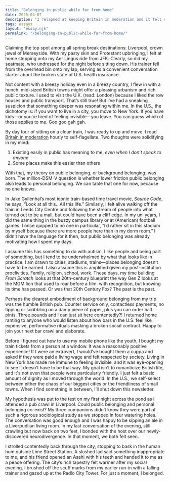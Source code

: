 ```yaml
---
title: "Belonging in public while far from home"
date: 2025-04-07
description: "I relapsed at keeping Britain in moderation and it felt so good."
tags: essays
layout: "essay.njk"
permalink: "/belonging-in-public-while-far-from-home/"
---
```


Claiming the top spot among all spring break destinations: Liverpool, crown jewel of Merseyside. With my pasty skin and Protestant upbringing, I felt at home stepping onto my Aer Lingus ride from JFK. Clearly, so did my seatmate, who undressed for the night before sitting down. His trainer fell from the overhead bin onto my lap, serving as a convenient conversation starter about the broken state of U.S. health insurance.

Not content with a breezy holiday even in a breezy country, I flew in with a hunch: mid-sized British towns might offer a pleasing urbanism and rich public texture. I used to visit the U.K. (read: London) because I liked the row houses and public transport. That’s still true! But I’ve had a sneaking suspicion that something deeper was resonating within me. In the U.S., the dichotomy is: if you want to live in a city, you move to New York. If you have kids—or you’re tired of feeling invisible—you leave. You can guess which of those applies to me. Goo goo gah gah.

By day four of sitting on a clean train, I was ready to up and move. I read [Britain in moderation](https://fromscratchpress.com/britain-in-moderation/) hourly to self-flagellate. Two thoughts were solidifying in my mind:

1. Existing easily in public has meaning to me, _even when I don’t speak to anyone_
1. Some places make this easier than others

With that, my theory on public belonging, or background belonging, was born. The million-DSM-V question is whether lower friction public belonging also leads to personal belonging. We can table that one for now, because no one knows.

In Jake Gyllenhal’s most iconic train-based time travel movie, _Source Code_, he says, “Look at all this…All this life.” Similarly, I felt alive walking off the train in Leeds City Centre and following the stream of people into what turned out to be a mall, but could have been a cliff edge. In my uni years, I did the same thing in the buzzy campus library or at (American) football games. I once quipped to no one in particular, “I’d rather sit in this stadium by myself because there are more people here than in my dorm room.” I didn’t have the language for it then, but public belonging was already motivating how I spent my days.

I assume this has something to do with autism. I like people and being part of something, but I tend to be underwhelmed by what that looks like in practice. I am drawn to cities, stadiums, trains—places belonging doesn’t have to be earned. I also assume this is amplified given my post-institution proclivities. Family, religion, school, work. These days, my time building _From Scratch_ looks at that 20th-century blueprint the way Gen Z looks at the MGM lion that used to roar before a film: with recognition, but knowing its time has passed. Or was that 20th Century Fox? The past is the past.

Perhaps the clearest embodiment of background belonging from my trip was the humble British pub. Counter service only, contactless payments, no tipping or scribbling on a damp piece of paper, plus you can order half pints. Three pounds and I can just sit here contentedly?! I returned home ranting to anyone who would listen about how bars in the U.S. feel like expensive, performative rituals masking a broken social contract. Happy to join your next bar crawl and elaborate.

Before I figured out how to use my mobile phone like the youth, I bought my train tickets from a person at a window. It was a reasonably positive experience! If I were an extrovert, I would’ve bought them a cuppa and asked if they were paid a living wage and felt respected by society. Living in New York has made me immune to feeling invisible, and it was eye-opening to see it doesn’t have to be that way. My goal isn’t to romanticize British life, and it's not even that people were particularly friendly. I just felt a basic amount of dignity as I moved through the world. In the U.S., we self-select between either the chaos of our biggest cities or the friendliness of small towns. When I find something in between, I’ll shut down this newsletter.

My hypothesis was put to the test on my first night across the pond as I attended a pub crawl in Liverpool. Could public belonging and personal belonging co-exist? My three companions didn’t know they were part of such a rigorous sociological study as we stopped in four watering holes. The conversation was good enough and I was happy to be sipping an ale in a Liverpudlian living room. In my last conversation of the evening, still crawling but now back on two feet, I bonded with the host over our newly-discovered neurodivergence. In that moment, we both felt seen.

I strolled contentedly back through the city, stopping to bask in the human hum outside Lime Street Station. A sloshed lad said something inappropriate to me, and his friend opened an Asahi with his teeth and handed it to me as a peace offering. The city’s rich tapestry felt warmer after my social evening. I brushed off the scuff marks from my earlier run-in with a falling trainer and gazed up at the Radio City Tower. For just a moment, I belonged.
